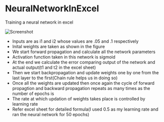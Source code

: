 # NeuralNetworkInExcel
Training a neural network in excel

![Screenshot](https://user-images.githubusercontent.com/65823721/118019102-39132180-b376-11eb-93a8-1997ccf173d5.PNG)

- Inputs are as i1 and i2 whose values are .05 and .1 respectively
- Inital weights are taken as shown in the figure
- We start forward propagation and calculate all the network parameters
- Activation function taken in this network is sigmoid
- At the end we calculate the error comparing output of the network and actual output(t1 and t2 in the excel sheet) 
- Then we start backpropagation and update weights one by one from the last layer to the first(Chain rule helps us in doing so)
- Once all the weights are updated then once again the cycle of forward propagtion and backward propagation repeats as many times as the number of epochs is
- The rate at which updation of weights takes place is controlled by learning rate
- Refer excel sheet for detailed formula(I used 0.5 as my learning rate and ran the neural network for 50 epochs)
